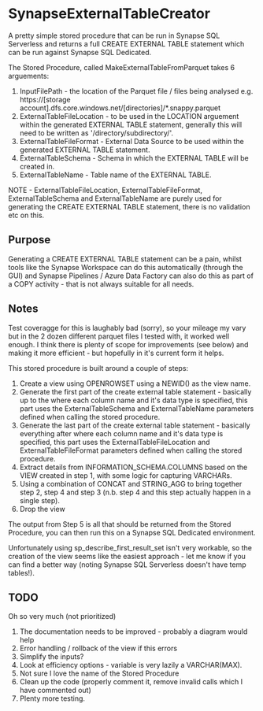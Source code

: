 # SynapseExternalTableCreator
A pretty simple stored procedure that can be run in Synapse SQL Serverless and returns a full CREATE EXTERNAL TABLE statement which can be run against Synapse SQL Dedicated.

The Stored Procedure, called MakeExternalTableFromParquet takes 6 arguements:
1. InputFilePath - the location of the Parquet file / files being analysed e.g. https://[storage account].dfs.core.windows.net/[directories]/*.snappy.parquet
2. ExternalTableFileLocation - to be used in the LOCATION arguement within the generated EXTERNAL TABLE statement, generally this will need to be written as '/directory/subdirectory/'.
3. ExternalTableFileFormat - External Data Source to be used within the generated EXTERNAL TABLE statement.
4. ExternalTableSchema - Schema in which the EXTERNAL TABLE will be created in.
5. ExternalTableName - Table name of the EXTERNAL TABLE.

NOTE - ExternalTableFileLocation, ExternalTableFileFormat, ExternalTableSchema and ExternalTableName are purely used for generating the CREATE EXTERNAL TABLE statement, there is no validation etc on this.

## Purpose
Generating a CREATE EXTERNAL TABLE statement can be a pain, whilst tools like the Synapse Workspace can do this automatically (through the GUI) and Synapse Pipelines / Azure Data Factory can also do this as part of a COPY activity - that is not always suitable for all needs.

## Notes
Test coveragge for this is laughably bad (sorry), so your mileage my vary but in the 2 dozen different parquet files I tested with, it worked well enough. I think there is plenty of scope for improvements (see below) and making it more efficient - but hopefully in it's current form it helps.

This stored procedure is built around a couple of steps:
1. Create a view using OPENROWSET using a NEWID() as the view name.
2. Generate the first part of the create external table statement - basically up to the where each column name and it's data type is specified, this part uses the ExternalTableSchema and ExternalTableName parameters defined when calling the stored procedure.
3. Generate the last part of the create external table statement - basically everything after where each column name and it's data type is specified, this part uses the ExternalTableFileLocation and ExternalTableFileFormat parameters defined when calling the stored procedure.
4. Extract details from INFORMATION_SCHEMA.COLUMNS based on the VIEW created in step 1, with some logic for capturing VARCHARs.
5. Using a combination of CONCAT and STRING_AGG to bring together step 2, step 4 and step 3 (n.b. step 4 and this step actually happen in a single step).
6. Drop the view

The output from Step 5 is all that should be returned from the Stored Procedure, you can then run this on a Synapse SQL Dedicated environment.

Unfortunately using sp_describe_first_result_set isn't very workable, so the creation of the view seems like the easiest approach - let me know if you can find a better way (noting Synapse SQL Serverless doesn't have temp tables!).

## TODO
Oh so very much (not prioritized)
1. The documentation needs to be improved - probably a diagram would help
2. Error handling / rollback of the view if this errors
3. Simplify the inputs?
4. Look at efficiency options - variable is very lazily a VARCHAR(MAX).
5. Not sure I love the name of the Stored Procedure
6. Clean up the code (properly comment it, remove invalid calls which I have commented out)
7. Plenty more testing.
